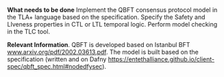 
__What needs to be done__
Implement the QBFT consensus protocol model in the TLA+ language based on the specification.  Specify the Safety and LIveness properties in CTL or LTL temporal logic. Perform model checking in the TLC tool.

__Relevant Information__.
QBFT is developed based on Istanbul BFT www.arxiv.org/pdf/2002.03613.pdf. The model is built based on the specification (written and on Dafny https://entethalliance.github.io/client-spec/qbft_spec.html#nodedfysec).